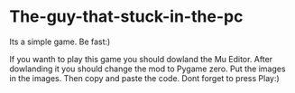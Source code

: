 # The-guy-that-stuck-in-the-pc
Its a simple game. Be fast:)

If you wanth to play this game you should dowland the Mu Editor.
After dowlanding it you should change the mod to Pygame zero.
Put the images in the images.
Then copy and paste the code.
Dont forget to press Play:)
